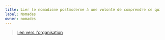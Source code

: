 ```yaml
---
title: Lier le nomadisme postmoderne à une volonté de comprendre ce qui a fait de nous une Humanité
label: Nomades
owner: nomades
---
```

> [lien vers l'organisation](https://github.com/nomades/nomades)



